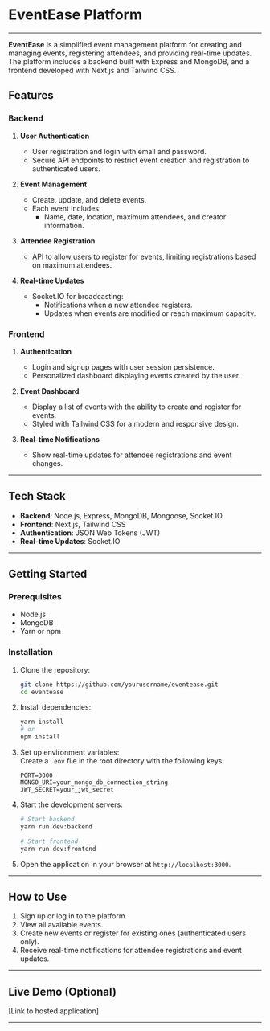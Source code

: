 # EventEase Platform  
---

**EventEase** is a simplified event management platform for creating and managing events, registering attendees, and providing real-time updates. The platform includes a backend built with Express and MongoDB, and a frontend developed with Next.js and Tailwind CSS.  

## Features  

### Backend  
1. **User Authentication**  
   - User registration and login with email and password.  
   - Secure API endpoints to restrict event creation and registration to authenticated users.  

2. **Event Management**  
   - Create, update, and delete events.  
   - Each event includes:  
     - Name, date, location, maximum attendees, and creator information.  

3. **Attendee Registration**  
   - API to allow users to register for events, limiting registrations based on maximum attendees.  

4. **Real-time Updates**  
   - Socket.IO for broadcasting:  
     - Notifications when a new attendee registers.  
     - Updates when events are modified or reach maximum capacity.  

### Frontend  
1. **Authentication**  
   - Login and signup pages with user session persistence.  
   - Personalized dashboard displaying events created by the user.  

2. **Event Dashboard**  
   - Display a list of events with the ability to create and register for events.  
   - Styled with Tailwind CSS for a modern and responsive design.  

3. **Real-time Notifications**  
   - Show real-time updates for attendee registrations and event changes.  

---

## Tech Stack  
- **Backend**: Node.js, Express, MongoDB, Mongoose, Socket.IO  
- **Frontend**: Next.js, Tailwind CSS  
- **Authentication**: JSON Web Tokens (JWT)  
- **Real-time Updates**: Socket.IO  

---

## Getting Started  

### Prerequisites  
- Node.js  
- MongoDB  
- Yarn or npm  

### Installation  

1. Clone the repository:  
   ```bash  
   git clone https://github.com/yourusername/eventease.git  
   cd eventease  
   ```  

2. Install dependencies:  
   ```bash  
   yarn install  
   # or  
   npm install  
   ```  

3. Set up environment variables:  
   Create a `.env` file in the root directory with the following keys:  
   ```env  
   PORT=3000  
   MONGO_URI=your_mongo_db_connection_string  
   JWT_SECRET=your_jwt_secret  
   ```  

4. Start the development servers:  
   ```bash  
   # Start backend  
   yarn run dev:backend  

   # Start frontend  
   yarn run dev:frontend  
   ```  

5. Open the application in your browser at `http://localhost:3000`.  

---

## How to Use  
1. Sign up or log in to the platform.  
2. View all available events.  
3. Create new events or register for existing ones (authenticated users only).  
4. Receive real-time notifications for attendee registrations and event updates.  

---



## Live Demo (Optional)  
[Link to hosted application]  

---
